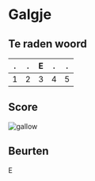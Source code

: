 # Galgje

## Te raden woord

|.|.|E|.|.|
|-|-|-|-|-|
|1|2|3|4|5|

## Score
![gallow](./images/1.png)

## Beurten
E